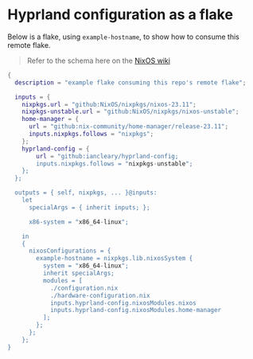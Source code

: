 # Hyprland configuration as a flake

Below is a flake, using `example-hostname`, to show how to consume this remote flake.

> Refer to the schema here on the [NixOS wiki](https://nixos.wiki/wiki/Flakes#Output_schema)

```nix
{
  description = "example flake consuming this repo's remote flake";

  inputs = {
    nixpkgs.url = "github:NixOS/nixpkgs/nixos-23.11";
    nixpkgs-unstable.url = "github:NixOS/nixpkgs/nixos-unstable";
    home-manager = {
      url = "github:nix-community/home-manager/release-23.11";
      inputs.nixpkgs.follows = "nixpkgs";
    };
    hyprland-config = {
        url = "github:iancleary/hyprland-config;
        inputs.nixpkgs.follows = "nixpkgs-unstable";
    };
  };

  outputs = { self, nixpkgs, ... }@inputs:
    let
      specialArgs = { inherit inputs; };

      x86-system = "x86_64-linux";

    in
    {
      nixosConfigurations = {
        example-hostname = nixpkgs.lib.nixosSystem {
          system = "x86_64-linux";
          inherit specialArgs;
          modules = [
            ./configuration.nix
            ./hardware-configuration.nix
            inputs.hyprland-config.nixosModules.nixos
            inputs.hyprland-config.nixosModules.home-manager
          ];
        };
      };
    };
}

```
